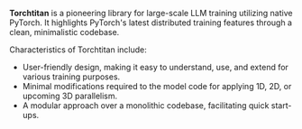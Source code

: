 
**Torchtitan** is a pioneering library for large-scale LLM training utilizing native PyTorch. It highlights PyTorch's latest distributed training features through a clean, minimalistic codebase.

Characteristics of Torchtitan include:

* User-friendly design, making it easy to understand, use, and extend for various training purposes.
* Minimal modifications required to the model code for applying 1D, 2D, or upcoming 3D parallelism.
* A modular approach over a monolithic codebase, facilitating quick start-ups.